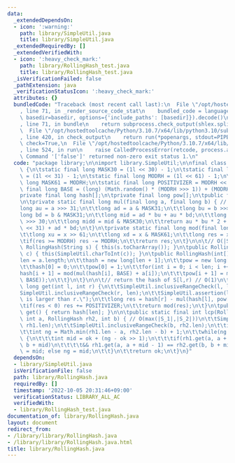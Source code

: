 ```yaml
---
data:
  _extendedDependsOn:
  - icon: ':warning:'
    path: library/SimpleUtil.java
    title: library/SimpleUtil.java
  _extendedRequiredBy: []
  _extendedVerifiedWith:
  - icon: ':heavy_check_mark:'
    path: library/RollingHash_test.java
    title: library/RollingHash_test.java
  _isVerificationFailed: false
  _pathExtension: java
  _verificationStatusIcon: ':heavy_check_mark:'
  attributes: {}
  bundledCode: "Traceback (most recent call last):\n  File \"/opt/hostedtoolcache/Python/3.10.7/x64/lib/python3.10/site-packages/onlinejudge_verify/documentation/build.py\"\
    , line 71, in _render_source_code_stat\n    bundled_code = language.bundle(stat.path,\
    \ basedir=basedir, options={'include_paths': [basedir]}).decode()\n  File \"/opt/hostedtoolcache/Python/3.10.7/x64/lib/python3.10/site-packages/onlinejudge_verify/languages/user_defined.py\"\
    , line 71, in bundle\n    return subprocess.check_output(shlex.split(command))\n\
    \  File \"/opt/hostedtoolcache/Python/3.10.7/x64/lib/python3.10/subprocess.py\"\
    , line 420, in check_output\n    return run(*popenargs, stdout=PIPE, timeout=timeout,\
    \ check=True,\n  File \"/opt/hostedtoolcache/Python/3.10.7/x64/lib/python3.10/subprocess.py\"\
    , line 524, in run\n    raise CalledProcessError(retcode, process.args,\nsubprocess.CalledProcessError:\
    \ Command '['false']' returned non-zero exit status 1.\n"
  code: "package library;\n\nimport library.SimpleUtil;\n\nfinal class RollingHash\
    \ {\n\tstatic final long MASK30 = (1l << 30) - 1;\n\tstatic final long MASK31\
    \ = (1l << 31) - 1;\n\tstatic final long MODRH = (1l << 61) - 1;\n\tstatic final\
    \ long MASK61 = MODRH;\n\tstatic final long POSITIVIZER = MODRH << 2;\n\tstatic\
    \ final long BASE = (long) (Math.random() * (MODRH >>> 1)) + (MODRH >>> 1);\n\t\
    private final long hash[];\n\tprivate final long pow[];\n\tpublic final int len;\n\
    \n\tprivate static final long mul(final long a, final long b) { // O(1)\n\t\t\
    long au = a >>> 31;\n\t\tlong ad = a & MASK31;\n\t\tlong bu = b >>> 31;\n\t\t\
    long bd = b & MASK31;\n\t\tlong mid = ad * bu + au * bd;\n\t\tlong midu = mid\
    \ >>> 30;\n\t\tlong midd = mid & MASK30;\n\t\treturn au * bu * 2 + midu + (midd\
    \ << 31) + ad * bd;\n\t}\n\tprivate static final long mod(final long x) { // O(1)\n\
    \t\tlong xu = x >> 61;\n\t\tlong xd = x & MASK61;\n\t\tlong res = xu + xd;\n\t\
    \tif(res >= MODRH) res -= MODRH;\n\t\treturn res;\n\t}\n\n\t// O(|S|)\n\tpublic\
    \ RollingHash(String s) { this(s.toCharArray()); }\n\tpublic RollingHash(char[]\
    \ c) { this(SimpleUtil.charToInt(c)); }\n\tpublic RollingHash(int[] a) {\n\t\t\
    len = a.length;\n\t\thash = new long[len + 1];\n\t\tpow = new long[len + 1];\n\
    \t\thash[0] = 0;\n\t\tpow[0] = 1;\n\t\tfor(int i = 0; i < len; i ++) {\n\t\t\t\
    hash[i + 1] = mod(mul(hash[i], BASE) + a[i]);\n\t\t\tpow[i + 1] = mod(mul(pow[i],\
    \ BASE));\n\t\t}\n\t}\n\n\t// return the hash of S[l,r) // O(1)\n\tpublic final\
    \ long get(int l, int r) {\n\t\tSimpleUtil.inclusiveRangeCheck(l, len);\n\t\t\
    SimpleUtil.inclusiveRangeCheck(r, len);\n\t\tSimpleUtil.assertion(l <= r, \"l\
    \ is larger than r.\");\n\t\tlong res = hash[r] - mul(hash[l], pow[r - l]);\n\t\
    \tif(res < 0) res += POSITIVIZER;\n\t\treturn mod(res);\n\t}\n\tpublic final long\
    \ get() { return hash[len]; }\n\n\tpublic static final int lcp(RollingHash rh1,\
    \ int a, RollingHash rh2, int b) { // O(max(|S_1|,|S_2|))\n\t\tSimpleUtil.inclusiveRangeCheck(a,\
    \ rh1.len);\n\t\tSimpleUtil.inclusiveRangeCheck(b, rh2.len);\n\t\tint ok = 0;\n\
    \t\tint ng = Math.min(rh1.len - a, rh2.len - b) + 1;\n\t\twhile(ng - ok != 1)\
    \ {\n\t\t\tint mid = ok + (ng - ok >> 1);\n\t\t\tif(rh1.get(a, a + mid) == rh2.get(b,\
    \ b + mid)\n\t\t\t\t&& rh1.get(a, a + mid - 1) == rh2.get(b, b + mid - 1)) ok\
    \ = mid; else ng = mid;\n\t\t}\n\t\treturn ok;\n\t}\n}"
  dependsOn:
  - library/SimpleUtil.java
  isVerificationFile: false
  path: library/RollingHash.java
  requiredBy: []
  timestamp: '2022-10-05 20:31:46+09:00'
  verificationStatus: LIBRARY_ALL_AC
  verifiedWith:
  - library/RollingHash_test.java
documentation_of: library/RollingHash.java
layout: document
redirect_from:
- /library/library/RollingHash.java
- /library/library/RollingHash.java.html
title: library/RollingHash.java
---
```

